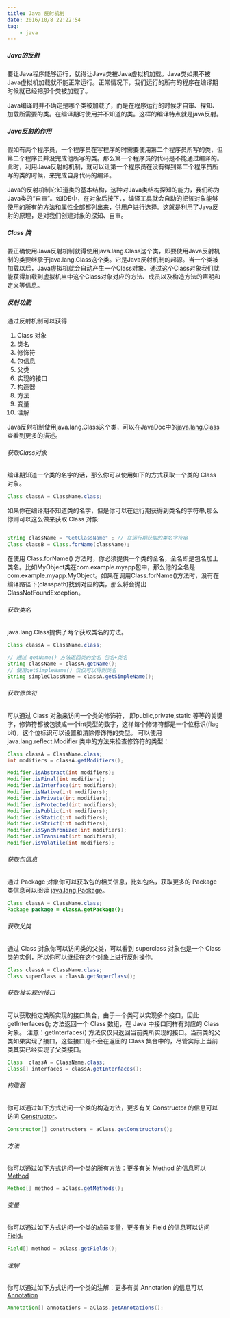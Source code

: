 ```yaml
---
title: Java 反射机制
date: 2016/10/8 22:22:54
tag:
    - java
---
```


##### Java的反射

要让Java程序能够运行，就得让Java类被Java虚拟机加载。Java类如果不被Java虚拟机加载就不能正常运行。正常情况下，我们运行的所有的程序在编译期时候就已经把那个类被加载了。

Java编译时并不确定是哪个类被加载了，而是在程序运行的时候才自审、探知、加载所需要的类。在编译期时使用并不知道的类。这样的编译特点就是java反射。

##### Java反射的作用

假如有两个程序员，一个程序员在写程序的时需要使用第二个程序员所写的类，但第二个程序员并没完成他所写的类。那么第一个程序员的代码是不能通过编译的。此时，利用Java反射的机制，就可以让第一个程序员在没有得到第二个程序员所写的类的时候，来完成自身代码的编译。

Java的反射机制它知道类的基本结构，这种对Java类结构探知的能力，我们称为Java类的“自审”。如IDE中，在对象后按下`.`，编译工具就会自动的把该对象能够使用的所有的方法和属性全部都列出来，供用户进行选择。这就是利用了Java反射的原理，是对我们创建对象的探知、自审。

##### Class 类

要正确使用Java反射机制就得使用java.lang.Class这个类，即要使用Java反射机制的类要继承于java.lang.Class这个类。它是Java反射机制的起源。当一个类被加载以后，Java虚拟机就会自动产生一个Class对象。通过这个Class对象我们就能获得加载到虚拟机当中这个Class对象对应的方法、成员以及构造方法的声明和定义等信息。

##### 反射功能

通过反射机制可以获得
1. Class 对象
2. 类名
3. 修饰符
4. 包信息
5. 父类
6. 实现的接口
7. 构造器
8. 方法
9. 变量
10. 注解

Java反射机制使用java.lang.Class这个类，可以在JavaDoc中的[java.lang.Class](http://docs.oracle.com/javase/8/docs/api/java/lang/Class.html)查看到更多的描述。

###### 获取Class对象

编译期知道一个类的名字的话，那么你可以使用如下的方式获取一个类的 Class 对象。

```java
Class classA = ClassName.class;
```

如果你在编译期不知道类的名字，但是你可以在运行期获得到类名的字符串,那么你则可以这么做来获取 Class 对象:

```java

String className = "GetClassName" ; // 在运行期获取的类名字符串
Class classB = Class.forName(className);
```
在使用 Class.forName() 方法时，你必须提供一个类的全名，全名即是包名加上类名。比如MyObject类在com.example.myapp包中，那么他的全名是com.example.myapp.MyObject。如果在调用Class.forName()方法时，没有在编译路径下(classpath)找到对应的类，那么将会抛出ClassNotFoundException。

###### 获取类名

java.lang.Class提供了两个获取类名的方法。

```java
Class classA = ClassName.class;

// 通过 getName() 方法返回类的全名 包名+类名
String className = classA.getName();
// 使用getSimpleName() 仅仅可以得到类名
String simpleClassName = classA.getSimpleName();
```

###### 获取修饰符

可以通过 Class 对象来访问一个类的修饰符， 即public,private,static 等等的关键字，修饰符都被包装成一个int类型的数字，这样每个修饰符都是一个位标识(flag bit)，这个位标识可以设置和清除修饰符的类型。 可以使用 java.lang.reflect.Modifier 类中的方法来检查修饰符的类型：

```java
Class classA = ClassName.class;
int modifiers = classA.getModifiers();

Modifier.isAbstract(int modifiers);
Modifier.isFinal(int modifiers);
Modifier.isInterface(int modifiers);
Modifier.isNative(int modifiers);
Modifier.isPrivate(int modifiers);
Modifier.isProtected(int modifiers);
Modifier.isPublic(int modifiers);
Modifier.isStatic(int modifiers);
Modifier.isStrict(int modifiers);
Modifier.isSynchronized(int modifiers);
Modifier.isTransient(int modifiers);
Modifier.isVolatile(int modifiers);
```

###### 获取包信息

通过 Package 对象你可以获取包的相关信息，比如包名，获取更多的 Package 类信息可以阅读 [java.lang.Package](http://docs.oracle.com/javase/8/docs/api/java/lang/Package.html)。

```java
Class classA = ClassName.class;
Package package = classA.getPackage();
```

###### 获取父类

通过 Class 对象你可以访问类的父类，可以看到 superclass 对象也是一个 Class 类的实例，所以你可以继续在这个对象上进行反射操作。

```java
Class classA = ClassName.class;
Class superClass = classA.getSuperClass();
```

###### 获取被实现的接口

可以获取指定类所实现的接口集合，由于一个类可以实现多个接口，因此 getInterfaces(); 方法返回一个 Class 数组，在 Java 中接口同样有对应的 Class 对象。 注意：getInterfaces() 方法仅仅只返回当前类所实现的接口。当前类的父类如果实现了接口，这些接口是不会在返回的 Class 集合中的，尽管实际上当前类其实已经实现了父类接口。

```java
Class  classA = ClassName.class;
Class[] interfaces = classA.getInterfaces();
```

###### 构造器
你可以通过如下方式访问一个类的构造方法，更多有关 Constructor 的信息可以访问 [Constructor](http://docs.oracle.com/javase/8/docs/api/java/lang/reflect/Constructor.html)。

```java
Constructor[] constructors = aClass.getConstructors();
```

###### 方法
你可以通过如下方式访问一个类的所有方法：更多有关 Method 的信息可以 [Method](http://docs.oracle.com/javase/8/docs/api/java/lang/reflect/Method.html)

```java
Method[] method = aClass.getMethods();
```
###### 变量
你可以通过如下方式访问一个类的成员变量，更多有关 Field 的信息可以访问[Field](http://docs.oracle.com/javase/8/docs/api/java/lang/reflect/Field.html)。

```java
Field[] method = aClass.getFields();
```

###### 注解
你可以通过如下方式访问一个类的注解：更多有关 Annotation 的信息可以 [Annotation](http://docs.oracle.com/javase/8/docs/api/java/lang/annotation/Annotation.html)

```java
Annotation[] annotations = aClass.getAnnotations();
```
